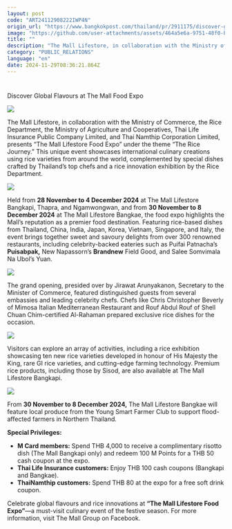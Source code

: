 ```yaml
---
layout: post
code: "ART24112908222IWP4N"
origin_url: "https://www.bangkokpost.com/thailand/pr/2911175/discover-global-flavours-at-the-mall-food-expo"
image: "https://github.com/user-attachments/assets/464a5e6a-9751-48f0-bd53-682d8315336f"
title: ""
description: "The Mall Lifestore, in collaboration with the Ministry of Commerce, the Rice Department, the Ministry of Agriculture and Cooperatives, Thai Life Insurance Public Company Limited, and Thai Namthip Corporation Limited, presents “The Mall Lifestore Food Expo” under the theme “The Rice Journey.” This unique event showcases international culinary creations using rice varieties from around the world, complemented by special dishes crafted by Thailand’s top chefs and a rice innovation exhibition by the Rice Department."
category: "PUBLIC_RELATIONS"
language: "en"
date: 2024-11-29T08:36:21.864Z
---
```


# 

Discover Global Flavours at The Mall Food Expo

![](https://static.bangkokpost.com/media/content/20241129/c1_2911175.png)

The Mall Lifestore, in collaboration with the Ministry of Commerce, the Rice Department, the Ministry of Agriculture and Cooperatives, Thai Life Insurance Public Company Limited, and Thai Namthip Corporation Limited, presents “The Mall Lifestore Food Expo” under the theme “The Rice Journey.” This unique event showcases international culinary creations using rice varieties from around the world, complemented by special dishes crafted by Thailand’s top chefs and a rice innovation exhibition by the Rice Department.

![](https://static.bangkokpost.com/media/content/20241129/5364915.png)

Held from **28 November to 4 December 2024** at The Mall Lifestore Bangkapi, Thapra, and Ngamwongwan, and from **30 November to 8 December 2024** at The Mall Lifestore Bangkae, the food expo highlights the Mall’s reputation as a premier food destination. Featuring rice-based dishes from Thailand, China, India, Japan, Korea, Vietnam, Singapore, and Italy, the event brings together sweet and savoury delights from over 300 renowned restaurants, including celebrity-backed eateries such as Puifai Patnacha’s **Puisabpak,** New Napassorn’s **Brandnew** Field Good, and Salee Somvimala Na Ubol’s Yuan.

![](https://github.com/user-attachments/assets/e49c8c31-c3c9-4cbb-b517-5f7af858b2fb)

The grand opening, presided over by Jirawat Arunyakanon, Secretary to the Minister of Commerce, featured distinguished guests from several embassies and leading celebrity chefs. Chefs like Chris Christopher Beverly of Mimosa Italian Mediterranean Restaurant and Rouf Abdul Rouf of Shell Chuan Chim-certified Al-Rahaman prepared exclusive rice dishes for the occasion.

![](https://github.com/user-attachments/assets/0b867bf7-a301-4808-a03b-8c41d2fb9f39)

Visitors can explore an array of activities, including a rice exhibition showcasing ten new rice varieties developed in honour of His Majesty the King, rare GI rice varieties, and cutting-edge farming technology. Premium rice products, including those by Sisod, are also available at The Mall Lifestore Bangkapi.

![](https://github.com/user-attachments/assets/9528ba38-b722-4873-8121-73de20701865)

From **30 November to 8 December 2024,** The Mall Lifestore Bangkae will feature local produce from the Young Smart Farmer Club to support flood-affected farmers in Northern Thailand.

**Special Privileges:**

*   **M Card members:** Spend THB 4,000 to receive a complimentary risotto dish (The Mall Bangkapi only) and redeem 100 M Points for a THB 50 cash coupon at the expo.
*   **Thai Life Insurance customers:** Enjoy THB 100 cash coupons (Bangkapi and Bangkae).
*   **ThaiNamthip customers:** Spend THB 80 at the expo for a free soft drink coupon.

Celebrate global flavours and rice innovations at **“The Mall Lifestore Food Expo”**—a must-visit culinary event of the festive season. For more information, visit The Mall Group on Facebook.